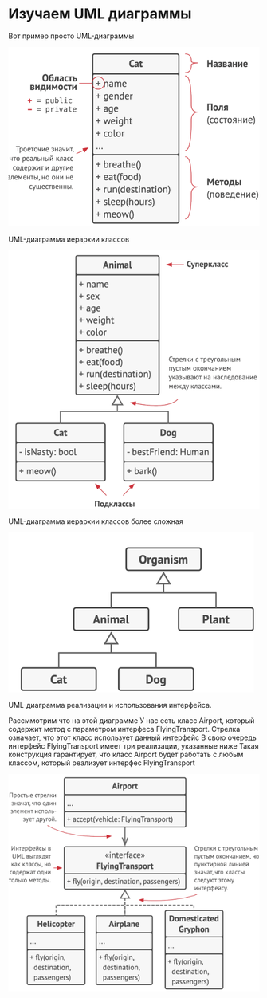 # Изучаем UML диаграммы

Вот пример просто UML-диаграммы

![image](uml-01.png)


UML-диаграмма иерархии классов

![image](uml-02.png)

UML-диаграмма иерархии классов более сложная

![img.png](uml-03.png)

UML-диаграмма реализации и использования интерфейса.

Рассммотрим что на этой диаграмме
У нас есть класс Airport, который содержит метод с параметром интерфеса FlyingTransport.
Стрелка означает, что этот класс использует данный интерфейс
В свою очередь интерфейс FlyingTransport имеет три реализации, указанные ниже
Такая конструкция гарантирует, что класс Airport будет работать с любым классом, который реализует интерфес FlyingTransport

![img.png](uml-04.png)
